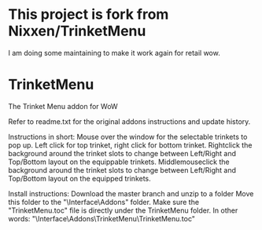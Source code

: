 # This project is fork from Nixxen/TrinketMenu
I am doing some maintaining to make it work again for retail wow.

# TrinketMenu
The Trinket Menu addon for WoW

Refer to readme.txt for the original addons instructions and update history.

Instructions in short:
Mouse over the window for the selectable trinkets to pop up. Left click for top trinket, right click for bottom trinket.
Rightclick the background around the trinket slots to change between Left/Right and Top/Bottom layout on the equippable trinkets.
Middlemouseclick the background around the trinket slots to change between Left/Right and Top/Bottom layout on the equipped trinkets.

Install instructions:
Download the master branch and unzip to a folder
Move this folder to the "<wow install path>\Interface\Addons\" folder.
Make sure the "TrinketMenu.toc" file is directly under the TrinketMenu folder.
  In other words: "<wow install path>\Interface\Addons\TrinketMenu\TrinketMenu.toc"
